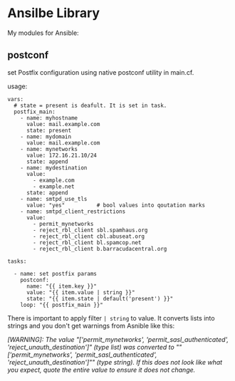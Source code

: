# Ansilbe Library

My modules for Ansible:

## postconf 

set Postfix configuration using native postconf utility in main.cf.

usage:

```
vars:
  # state = present is deafult. It is set in task.
  postfix_main:
    - name: myhostname
      value: mail.example.com
      state: present
    - name: mydomain
      value: mail.example.com
    - name: mynetworks
      value: 172.16.21.10/24
      state: append
    - name: mydestination
      value:
        - example.com
        - example.net
      state: append
    - name: smtpd_use_tls
      value: "yes"          # bool values into qoutation marks
    - name: smtpd_client_restrictions
      value:
        - permit_mynetworks
        - reject_rbl_client sbl.spamhaus.org
        - reject_rbl_client cbl.abuseat.org
        - reject_rbl_client bl.spamcop.net
        - reject_rbl_client b.barracudacentral.org

tasks:

  - name: set postfix params
    postconf:
      name: "{{ item.key }}"
      value: "{{ item.value | string }}"
      state: "{{ item.state | default('present') }}"
    loop: "{{ postfix_main }}"

```

There is important to apply filter `| string` to value. It converts lists
into strings and you don't get warnings from Asnible like this:

*[WARNING]: The value "['permit_mynetworks', 'permit_sasl_authenticated', 'reject_unauth_destination']" (type list) was converted to ""['permit_mynetworks', 'permit_sasl_authenticated',
'reject_unauth_destination']"" (type string). If this does not look like what you expect, quote the entire value to ensure it does not change.*
